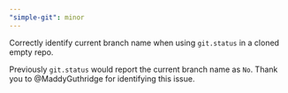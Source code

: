 ```yaml
---
"simple-git": minor
---
```


Correctly identify current branch name when using `git.status` in a cloned empty repo.

Previously `git.status` would report the current branch name as `No`. Thank you to @MaddyGuthridge for identifying this issue.
